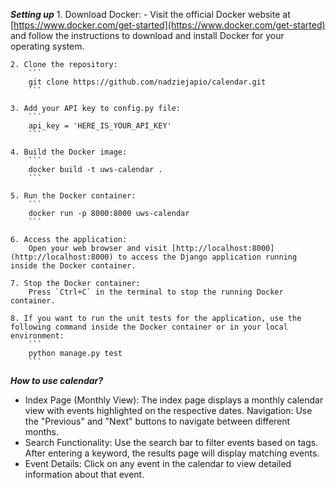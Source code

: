 ***Setting up***
    1. Download Docker: 
        - Visit the official Docker website at [https://www.docker.com/get-started](https://www.docker.com/get-started) and follow the instructions to download and install Docker for your operating system.

    2. Clone the repository: 
        ```
        git clone https://github.com/nadziejapio/calendar.git
        ```

    3. Add your API key to config.py file:
        ```
        api_key = 'HERE_IS_YOUR_API_KEY'
        ```

    4. Build the Docker image: 
        ```
        docker build -t uws-calendar .
        ```

    5. Run the Docker container: 
        ```
        docker run -p 8000:8000 uws-calendar
        ```

    6. Access the application: 
        Open your web browser and visit [http://localhost:8000](http://localhost:8000) to access the Django application running inside the Docker container.

    7. Stop the Docker container: 
        Press `Ctrl+C` in the terminal to stop the running Docker container.
    
    8. If you want to run the unit tests for the application, use the following command inside the Docker container or in your local environment:
        ```
        python manage.py test
        ```


***How to use calendar?***
- Index Page (Monthly View):
    The index page displays a monthly calendar view with events highlighted on the respective dates.
    Navigation:
        Use the "Previous" and "Next" buttons to navigate between different months.
- Search Functionality:
    Use the search bar to filter events based on tags.
    After entering a keyword, the results page will display matching events.
- Event Details:
    Click on any event in the calendar to view detailed information about that event.